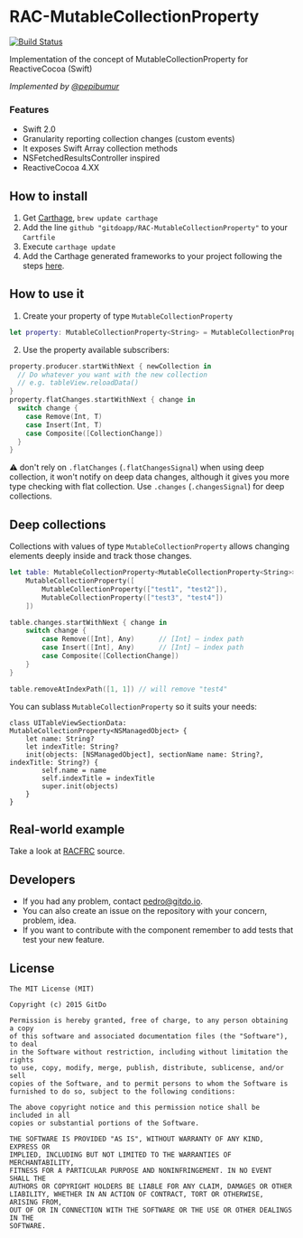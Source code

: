 # RAC-MutableCollectionProperty
[![Build Status](https://travis-ci.org/gitdoapp/RAC-MutableCollectionProperty.svg)](https://travis-ci.org/gitdoapp/RAC-MutableCollectionProperty)

Implementation of the concept of MutableCollectionProperty for ReactiveCocoa (Swift)

*Implemented by [@pepibumur](https://github.com/pepibumur)*

### Features
- Swift 2.0
- Granularity reporting collection changes (custom events)
- It exposes Swift Array collection methods
- NSFetchedResultsController inspired
- ReactiveCocoa 4.XX

## How to install
1. Get [Carthage](https://github.com/Carthage/Carthage), `brew update carthage`
2. Add the line `github "gitdoapp/RAC-MutableCollectionProperty"` to your `Cartfile`
3. Execute `carthage update`
4. Add the Carthage generated frameworks to your project following the steps [here](https://github.com/Carthage/Carthage).

## How to use it
1. Create your property of type `MutableCollectionProperty`

```swift
let property: MutableCollectionProperty<String> = MutableCollectionProperty(["test1", "test2"])
```

2. Use the property available subscribers:

```swift
property.producer.startWithNext { newCollection in
  // Do whatever you want with the new collection
  // e.g. tableView.reloadData()
}
property.flatChanges.startWithNext { change in
  switch change {
    case Remove(Int, T)
    case Insert(Int, T)
    case Composite([CollectionChange])
  }
}
```
:warning:
don't rely on `.flatChanges` (`.flatChangesSignal`) when using deep collection, it won't notify on deep data changes,
although it gives you more type checking with flat collection.
Use `.changes` (`.changesSignal`) for deep collections.


## Deep collections

Collections with values of type `MutableCollectionProperty` allows changing elements deeply inside and track those changes.

```swift
let table: MutableCollectionProperty<MutableCollectionProperty<String>> =
    MutableCollectionProperty([
        MutableCollectionProperty(["test1", "test2"]),
        MutableCollectionProperty(["test3", "test4"])
    ])

table.changes.startWithNext { change in
    switch change {
        case Remove([Int], Any)      // [Int] — index path
        case Insert([Int], Any)      // [Int] — index path
        case Composite([CollectionChange])
    } 
}

table.removeAtIndexPath([1, 1]) // will remove "test4"
```

You can sublass `MutableCollectionProperty` so it suits your needs:
```
class UITableViewSectionData: MutableCollectionProperty<NSManagedObject> {
    let name: String?
    let indexTitle: String?
    init(objects: [NSManagedObject], sectionName name: String?, indexTitle: String?) {
        self.name = name
        self.indexTitle = indexTitle
        super.init(objects)
    }
}
```

## Real-world example

Take a look at [RACFRC](https://github.com/andykog/RACFRC) source.


## Developers
- If you had any problem, contact [pedro@gitdo.io](mailto://pedro@gitdo.io).
- You can also create an issue on the repository with your concern, problem, idea.
- If you want to contribute with the component remember to add tests that test your new feature.

## License

```
The MIT License (MIT)

Copyright (c) 2015 GitDo

Permission is hereby granted, free of charge, to any person obtaining a copy
of this software and associated documentation files (the "Software"), to deal
in the Software without restriction, including without limitation the rights
to use, copy, modify, merge, publish, distribute, sublicense, and/or sell
copies of the Software, and to permit persons to whom the Software is
furnished to do so, subject to the following conditions:

The above copyright notice and this permission notice shall be included in all
copies or substantial portions of the Software.

THE SOFTWARE IS PROVIDED "AS IS", WITHOUT WARRANTY OF ANY KIND, EXPRESS OR
IMPLIED, INCLUDING BUT NOT LIMITED TO THE WARRANTIES OF MERCHANTABILITY,
FITNESS FOR A PARTICULAR PURPOSE AND NONINFRINGEMENT. IN NO EVENT SHALL THE
AUTHORS OR COPYRIGHT HOLDERS BE LIABLE FOR ANY CLAIM, DAMAGES OR OTHER
LIABILITY, WHETHER IN AN ACTION OF CONTRACT, TORT OR OTHERWISE, ARISING FROM,
OUT OF OR IN CONNECTION WITH THE SOFTWARE OR THE USE OR OTHER DEALINGS IN THE
SOFTWARE.
```
